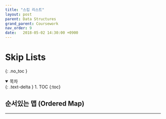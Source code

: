 ```yaml
---
title: "스킵 리스트"
layout: post
parent: Data Structures
grand_parent: Coursework
nav_order: 9
date:   2018-05-02 14:30:00 +0900
---
```

# Skip Lists
{: .no_toc }

<details open markdown="block">
  <summary>
    목차
  </summary>
  {: .text-delta }
1. TOC
{:toc}
</details>

## 순서있는 맵 (Ordered Map)
---
